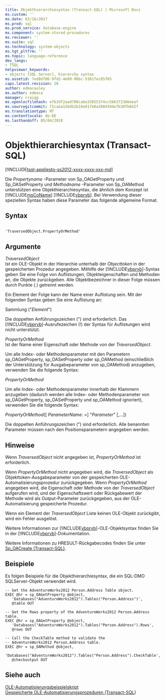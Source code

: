 ```yaml
---
title: Objekthierarchiesyntax (Transact-SQL) | Microsoft Docs
ms.custom: ''
ms.date: 03/16/2017
ms.prod: sql
ms.prod_service: database-engine
ms.component: system-stored-procedures
ms.reviewer: ''
ms.suite: sql
ms.technology: system-objects
ms.tgt_pltfrm: ''
ms.topic: language-reference
dev_langs:
- TSQL
helpviewer_keywords:
- objects [SQL Server], hierarchy syntax
ms.assetid: 7ed8df86-9fd2-4e09-96bc-5381fec85f65
caps.latest.revision: 28
author: edmacauley
ms.author: edmaca
manager: craigg
ms.openlocfilehash: e7b3df2aad780cabe33855374cc5b6372366eeaf
ms.sourcegitcommit: f1caaa156db2b16e817e0a3884394e7b30fb642f
ms.translationtype: MT
ms.contentlocale: de-DE
ms.lasthandoff: 05/04/2018
---
```

# <a name="object-hierarchy-syntax-transact-sql"></a>Objekthierarchiesyntax (Transact-SQL)
[!INCLUDE[tsql-appliesto-ss2012-xxxx-xxxx-xxx-md](../../includes/tsql-appliesto-ss2012-xxxx-xxxx-xxx-md.md)]

  Die *Propertyname* -Parameter von Sp_OAGetProperty und Sp_OASetProperty und *Methodname* -Parameter von Sp_OAMethod unterstützen eine Objekthierarchiesyntax, die ähnlich dem Konzept ist [!INCLUDE[msCoName](../../includes/msconame-md.md)] [!INCLUDE[vbprvb](../../includes/vbprvb-md.md)]. Bei Verwendung dieser speziellen Syntax haben diese Parameter das folgende allgemeine Format.  
  
## <a name="syntax"></a>Syntax  
  
```  
  
'TraversedObject.PropertyOrMethod'  
```  
  
## <a name="arguments"></a>Argumente  
 *TraversedObject*  
 Ist ein OLE-Objekt in der Hierarchie unterhalb der *Objecttoken* in der gespeicherten Prozedur angegeben. Mithilfe der [!INCLUDE[vbprvb](../../includes/vbprvb-md.md)]-Syntax geben Sie eine Folge von Auflistungen, Objekteigenschaften und Methoden an, die Objekte zurückgeben. Alle Objektbezeichner in dieser Folge müssen durch Punkte (.) getrennt werden.  
  
 Ein Element der Folge kann der Name einer Auflistung sein. Mit der folgenden Syntax geben Sie eine Auflistung an:  
  
 Sammlung ("*Element*")  
  
 Die doppelten Anführungszeichen (") sind erforderlich. Das [!INCLUDE[vbprvb](../../includes/vbprvb-md.md)]-Ausrufezeichen (!) der Syntax für Auflistungen wird nicht unterstützt.  
  
 *PropertyOrMethod*  
 Ist der Name einer Eigenschaft oder Methode von der *TraversedObject*.  
  
 Um alle Index- oder Methodenparameter mit den Parametern sp_OAGetProperty, sp_OASetProperty oder sp_OAMethod (einschließlich der Unterstützung für Ausgabeparameter von sp_OAMethod) anzugeben, verwenden Sie die folgende Syntax:  
  
 *PropertyOrMethod*  
  
 Um alle Index- oder Methodenparameter innerhalb der Klammern anzugeben (dadurch werden alle Index- oder Methodenparameter von sp_OAGetProperty, sp_OASetProperty und sp_OAMethod ignoriert), verwenden Sie die folgende Syntax:  
  
 *PropertyOrMethod*([ *ParameterName*: =] "*Parameter*" [,...])  
  
 Die doppelten Anführungszeichen (") sind erforderlich. Alle benannten Parameter müssen nach den Positionsparametern angegeben werden.  
  
## <a name="remarks"></a>Hinweise  
 Wenn *TraversedObject* nicht angegeben ist, *PropertyOrMethod* ist erforderlich.  
  
 Wenn *PropertyOrMethod* nicht angegeben wird, die *TraversedObject* als Objekttoken-Ausgabeparameter von der gespeicherten OLE-Automatisierungsprozedur zurückgegeben. Wenn *PropertyOrMethod* angegeben wird, die Eigenschaft oder Methode von der *TraversedObject* aufgerufen wird, und der Eigenschaftswert oder Rückgabewert der Methode wird als Output-Parameter zurückgegeben, aus der OLE-Automatisierung gespeicherte Prozedur.  
  
 Wenn ein Element der *TraversedObject* Liste keinen OLE-Objekt zurückgibt, wird ein Fehler ausgelöst.  
  
 Weitere Informationen zur [!INCLUDE[vbprvb](../../includes/vbprvb-md.md)]-OLE-Objektsyntax finden Sie in der [!INCLUDE[vbprvb](../../includes/vbprvb-md.md)]-Dokumentation.  
  
 Weitere Informationen zu HRESULT-Rückgabecodes finden Sie unter [Sp_OACreate &#40;Transact-SQL&#41;](../../relational-databases/system-stored-procedures/sp-oacreate-transact-sql.md).  
  
## <a name="examples"></a>Beispiele  
 Es folgen Beispiele für die Objekthierarchiesyntax, die ein SQL-DMO SQLServer-Objekt verwendet wird.  
  
```  
-- Get the AdventureWorks2012 Person.Address Table object.  
EXEC @hr = sp_OAGetProperty @object,  
   'Databases("AdventureWorks2012").Tables("Person.Address")',  
   @table OUT  
  
-- Get the Rows property of the AdventureWorks2012 Person.Address table.  
EXEC @hr = sp_OAGetProperty @object,  
   'Databases("AdventureWorks2012").Tables("Person.Address").Rows',  
   @rows OUT  
  
-- Call the CheckTable method to validate the   
-- AdventureWorks2012 Person.Address table.  
EXEC @hr = sp_OAMethod @object,  
   'Databases("AdventureWorks2012").Tables("Person.Address").CheckTable',  
   @checkoutput OUT  
```  
  
## <a name="see-also"></a>Siehe auch  
 [OLE-Automatisierungsbeispielskript](../../relational-databases/stored-procedures/ole-automation-sample-script.md)   
 [Gespeicherte OLE-Automatisierungsprozeduren &#40;Transact-SQL&#41;](../../relational-databases/system-stored-procedures/ole-automation-stored-procedures-transact-sql.md)  
  
  
